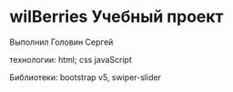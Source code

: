 # wilBerries Учебный проект
Выполнил Головин Сергей

технологии:
html;
css
javaScript

Библиотеки: 
bootstrap v5,
swiper-slider
